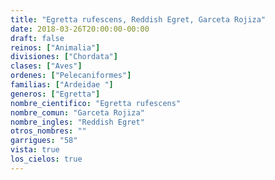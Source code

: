 ```yaml
---
title: "Egretta rufescens, Reddish Egret, Garceta Rojiza"
date: 2018-03-26T20:00:00-00:00
draft: false
reinos: ["Animalia"]
divisiones: ["Chordata"]
clases: ["Aves"]
ordenes: ["Pelecaniformes"]
familias: ["Ardeidae "]
generos: ["Egretta"]
nombre_cientifico: "Egretta rufescens"
nombre_comun: "Garceta Rojiza"
nombre_ingles: "Reddish Egret"
otros_nombres: ""
garrigues: "58"
vista: true
los_cielos: true
---
```

